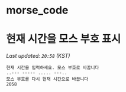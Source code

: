 # morse_code
# 현재 시간을 모스 부호 표시
<!-- MORSE_TIME_START -->
_Last updated: `20:58` (KST)_

```
현재 시간을 입력하세요. 모스 부호로 바꿉니다
..--- ----- ..... ---..
모스 부호를 다시 현재 시간으로 바꿉니다
2058
```
<!-- MORSE_TIME_END -->

